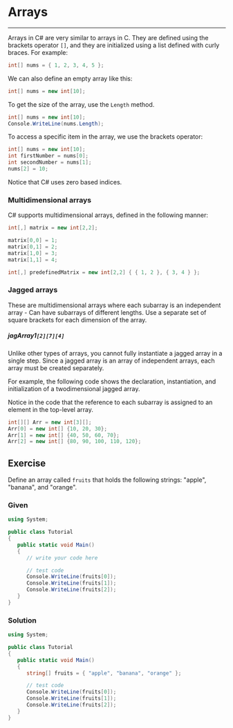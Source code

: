 # Arrays

---

Arrays in C# are very similar to arrays in C. They are defined using the brackets operator `[]`, and they are initialized using a list defined with curly braces. For example:

```csharp
int[] nums = { 1, 2, 3, 4, 5 };
```

We can also define an empty array like this:

```csharp
int[] nums = new int[10];
```

To get the size of the array, use the `Length` method.

```csharp
int[] nums = new int[10];
Console.WriteLine(nums.Length);
```

To access a specific item in the array, we use the brackets operator:

```csharp
int[] nums = new int[10];
int firstNumber = nums[0];
int secondNumber = nums[1];
nums[2] = 10;
```

Notice that C# uses zero based indices.

### Multidimensional arrays

C# supports multidimensional arrays, defined in the following manner:

```csharp
int[,] matrix = new int[2,2];

matrix[0,0] = 1;
matrix[0,1] = 2;
matrix[1,0] = 3;
matrix[1,1] = 4;

int[,] predefinedMatrix = new int[2,2] { { 1, 2 }, { 3, 4 } };
```

### Jagged arrays

These are multidimensional arrays where each subarray is an independent array - Can have subarrays of different lengths. Use a separate set of square brackets for each dimension of the array.

##### jagArray1`[2][7][4]`

Unlike other types of arrays, you cannot fully instantiate a jagged array in a single step. Since a jagged array is an array of independent arrays, each array must be created separately.

For example, the following code shows the declaration, instantiation, and initialization of a twodimensional jagged array. 

Notice in the code that the reference to each subarray is assigned to an element in the top-level array. 

```csharp
int[][] Arr = new int[3][]; 
Arr[0] = new int[] {10, 20, 30}; 
Arr[1] = new int[] {40, 50, 60, 70}; 
Arr[2] = new int[] {80, 90, 100, 110, 120};
```
## Exercise

Define an array called `fruits` that holds the following strings: "apple", "banana", and "orange".

### Given

```csharp
using System;

public class Tutorial
{
   public static void Main()
   {
      // write your code here

      // test code
      Console.WriteLine(fruits[0]);
      Console.WriteLine(fruits[1]);
      Console.WriteLine(fruits[2]);
   }
}
```

### Solution

```csharp
using System;

public class Tutorial
{
   public static void Main()
   {
      string[] fruits = { "apple", "banana", "orange" };

      // test code
      Console.WriteLine(fruits[0]);
      Console.WriteLine(fruits[1]);
      Console.WriteLine(fruits[2]);
   }
}
```